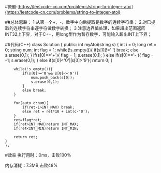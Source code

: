 #原题:[https://leetcode-cn.com/problems/string-to-integer-atoi](https://leetcode-cn.com/problems/string-to-integer-atoi)

##总体思路：
1.从第一个+，-，数字中向后提取是数字的连续字符串；
2.对已提取的连续字符串逐字符做数字转换；
3.注意边界值处理，如果超出范围返回INT32上下界，对于C++，用long型作为暂存数字，可能输入超出INT上下界；

##代码(C++)
	class Solution {
	public:
    int myAtoi(string s) {
        int i = 0;
        long ret = 0;
        string num;
        int flag = 1;
        while(!s.empty()){
            if(s[0]!=' ') break;
            else s.erase(0,1);
        }
        if(s[0]=='+'){
            flag = 1;
            s.erase(0,1);
        }
        else if(s[0]=='-'){
            flag = -1;
            s.erase(0,1);
        }
        else if(s[0]<'0'||s[0]>'9'){
            return 0;
        }

        while(!s.empty()){
            if(s[0]>='0'&& s[0]<='9'){
                num.push_back(s[0]);
                s.erase(0,1);
            }
            else break;
        }

        for(auto c:num){
            if(ret-1>INT_MAX) break;
            else ret = ret*10 + int(c-'0');
        }
        ret=flag*ret;
        if(ret>INT_MAX)return INT_MAX;
        if(ret<INT_MIN)return INT_MIN;

        return ret;
    }
	};

#效率
执行用时：0ms，击败100%

内存消耗：7.3MB,击败48%
